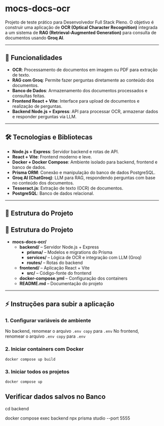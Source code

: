 # mocs-docs-ocr

Projeto de teste prático para Desenvolvedor Full Stack Pleno. O objetivo é construir uma aplicação de **OCR (Optical Character Recognition)** integrada a um sistema de **RAG (Retrieval-Augmented Generation)** para consulta de documentos usando **Groq AI**.

---

## 📌 Funcionalidades

- **OCR**: Processamento de documentos em imagem ou PDF para extração de texto.
- **RAG com Groq**: Permite fazer perguntas diretamente ao conteúdo dos documentos.
- **Banco de Dados**: Armazenamento dos documentos processados e consultas feitas.
- **Frontend React + Vite**: Interface para upload de documentos e realização de perguntas.
- **Backend Node.js + Express**: API para processar OCR, armazenar dados e responder perguntas via LLM.

---

## 🛠 Tecnologias e Bibliotecas

- **Node.js + Express**: Servidor backend e rotas de API.
- **React + Vite**: Frontend moderno e leve.
- **Docker + Docker Compose**: Ambiente isolado para backend, frontend e banco de dados.
- **Prisma ORM**: Conexão e manipulação do banco de dados PostgreSQL.
- **Groq AI (ChatGroq)**: LLM para RAG, respondendo perguntas com base no conteúdo dos documentos.
- **Tesseract.js**: Extração de texto (OCR) de documentos.
- **PostgreSQL**: Banco de dados relacional.

---

## 🚀 Estrutura do Projeto

## 🚀 Estrutura do Projeto

- **mocs-docs-ocr/**
  - **backend/** – Servidor Node.js + Express
    - **prisma/** – Modelos e migrations do Prisma
    - **services/** – Lógica de OCR e integração com LLM (Groq)
    - **routes/** – Rotas do backend
  - **frontend/** – Aplicação React + Vite
    - **src/** – Código-fonte do frontend
  - **docker-compose.yml** – Configuração dos containers
  - **README.md** – Documentação do projeto



---

## ⚡ Instruções para subir a aplicação

### 1. Configurar variáveis de ambiente

No backend, renomear o arquivo `.env copy` para `.env`
No frontend, renomear o arquivo `.env copy` para `.env`

### 2. Iniciar containers com Docker

`docker compose up build` 

### 3. Iniciar todos os projetos
`docker compose up`

## Verificar dados salvos no Banco 
cd backend

docker compose exec backend npx prisma studio --port 5555